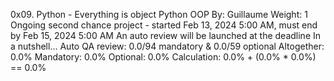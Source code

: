 0x09. Python - Everything is object
Python
OOP
 By: Guillaume
 Weight: 1
 Ongoing second chance project - started Feb 13, 2024 5:00 AM, must end by Feb 15, 2024 5:00 AM
 An auto review will be launched at the deadline
In a nutshell…
Auto QA review: 0.0/94 mandatory & 0.0/59 optional
Altogether:  0.0%
Mandatory: 0.0%
Optional: 0.0%
Calculation:  0.0% + (0.0% * 0.0%)  == 0.0%
